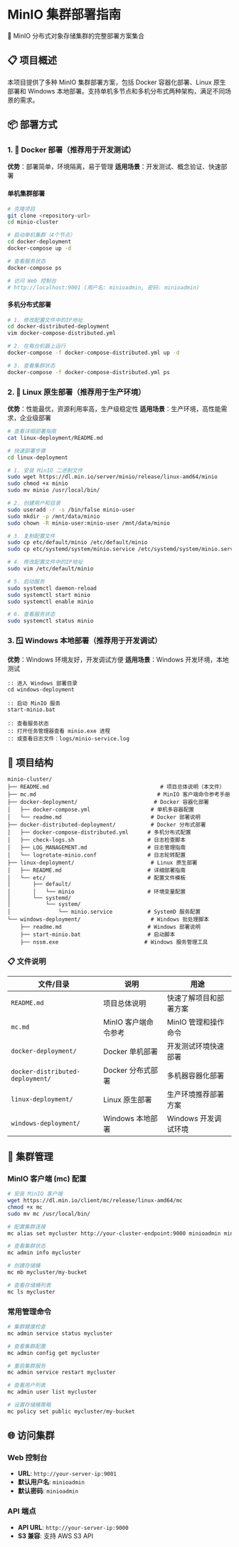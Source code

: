 # MinIO 集群部署指南

🚀 MinIO 分布式对象存储集群的完整部署方案集合

## 📋 项目概述

本项目提供了多种 MinIO 集群部署方案，包括 Docker 容器化部署、Linux 原生部署和 Windows 本地部署。支持单机多节点和多机分布式两种架构，满足不同场景的需求。

## 📦 部署方式

### 1. 🐳 Docker 部署（推荐用于开发测试）

**优势**：部署简单，环境隔离，易于管理
**适用场景**：开发测试、概念验证、快速部署

#### 单机集群部署
```bash
# 克隆项目
git clone <repository-url>
cd minio-cluster

# 启动单机集群（4个节点）
cd docker-deployment
docker-compose up -d

# 查看服务状态
docker-compose ps

# 访问 Web 控制台
# http://localhost:9001 (用户名: minioadmin, 密码: minioadmin)
```

#### 多机分布式部署
```bash
# 1. 修改配置文件中的IP地址
cd docker-distributed-deployment
vim docker-compose-distributed.yml

# 2. 在每台机器上运行
docker-compose -f docker-compose-distributed.yml up -d

# 3. 查看集群状态
docker-compose -f docker-compose-distributed.yml ps
```

### 2. 🐧 Linux 原生部署（推荐用于生产环境）

**优势**：性能最优，资源利用率高，生产级稳定性
**适用场景**：生产环境，高性能需求，企业级部署

```bash
# 查看详细部署指南
cat linux-deployment/README.md

# 快速部署步骤
cd linux-deployment

# 1. 安装 MinIO 二进制文件
sudo wget https://dl.min.io/server/minio/release/linux-amd64/minio
sudo chmod +x minio
sudo mv minio /usr/local/bin/

# 2. 创建用户和目录
sudo useradd -r -s /bin/false minio-user
sudo mkdir -p /mnt/data/minio
sudo chown -R minio-user:minio-user /mnt/data/minio

# 3. 复制配置文件
sudo cp etc/default/minio /etc/default/minio
sudo cp etc/systemd/system/minio.service /etc/systemd/system/minio.service

# 4. 修改配置文件中的IP地址
sudo vim /etc/default/minio

# 5. 启动服务
sudo systemctl daemon-reload
sudo systemctl start minio
sudo systemctl enable minio

# 6. 查看服务状态
sudo systemctl status minio
```

### 3. 🪟 Windows 本地部署（推荐用于开发调试）

**优势**：Windows 环境友好，开发调试方便
**适用场景**：Windows 开发环境，本地测试

```batch
:: 进入 Windows 部署目录
cd windows-deployment

:: 启动 MinIO 服务
start-minio.bat

:: 查看服务状态
:: 打开任务管理器查看 minio.exe 进程
:: 或查看日志文件：logs/minio-service.log
```

## 📁 项目结构

```
minio-cluster/
├── README.md                                   # 项目总体说明（本文件）
├── mc.md                                      # MinIO 客户端命令参考手册
├── docker-deployment/                        # Docker 容器化部署
│   ├── docker-compose.yml                   # 单机多容器配置
│   └── readme.md                            # Docker 部署说明
├── docker-distributed-deployment/           # Docker 分布式部署
│   ├── docker-compose-distributed.yml      # 多机分布式配置
│   ├── check-logs.sh                       # 日志检查脚本
│   ├── LOG_MANAGEMENT.md                   # 日志管理指南
│   └── logrotate-minio.conf                # 日志轮转配置
├── linux-deployment/                        # Linux 原生部署
│   ├── README.md                           # 详细部署指南
│   └── etc/                                # 配置文件模板
│       ├── default/
│       │   └── minio                       # 环境变量配置
│       └── systemd/
│           └── system/
│               └── minio.service           # SystemD 服务配置
└── windows-deployment/                      # Windows 批处理脚本
    ├── readme.md                           # Windows 部署说明
    ├── start-minio.bat                     # 启动脚本
    ├── nssm.exe                           # Windows 服务管理工具
```

### 📋 文件说明

| 文件/目录 | 说明 | 用途 |
|-----------|------|------|
| `README.md` | 项目总体说明 | 快速了解项目和部署方案 |
| `mc.md` | MinIO 客户端命令参考 | MinIO 管理和操作命令 |
| `docker-deployment/` | Docker 单机部署 | 开发测试环境快速部署 |
| `docker-distributed-deployment/` | Docker 分布式部署 | 多机器容器化部署 |
| `linux-deployment/` | Linux 原生部署 | 生产环境推荐部署方案 |
| `windows-deployment/` | Windows 本地部署 | Windows 开发调试环境 |


## 🔧 集群管理

### MinIO 客户端 (mc) 配置

```bash
# 安装 MinIO 客户端
wget https://dl.min.io/client/mc/release/linux-amd64/mc
chmod +x mc
sudo mv mc /usr/local/bin/

# 配置集群连接
mc alias set mycluster http://your-cluster-endpoint:9000 minioadmin minioadmin

# 查看集群状态
mc admin info mycluster

# 创建存储桶
mc mb mycluster/my-bucket

# 查看存储桶列表
mc ls mycluster
```

### 常用管理命令

```bash
# 集群健康检查
mc admin service status mycluster

# 查看集群配置
mc admin config get mycluster

# 重启集群服务
mc admin service restart mycluster

# 查看用户列表
mc admin user list mycluster

# 设置存储桶策略
mc policy set public mycluster/my-bucket
```

## 🌐 访问集群

### Web 控制台
- **URL**: `http://your-server-ip:9001`
- **默认用户名**: `minioadmin`
- **默认密码**: `minioadmin`

### API 端点
- **API URL**: `http://your-server-ip:9000`
- **S3 兼容**: 支持 AWS S3 API

